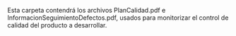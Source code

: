 Esta carpeta contendrá los archivos PlanCalidad.pdf e InformacionSeguimientoDefectos.pdf, usados para monitorizar el control de calidad del producto a desarrollar.
